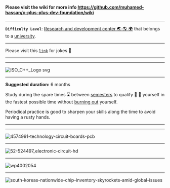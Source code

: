 #### Please visit the wiki for more info https://github.com/muhamed-hassan/c-plus-plus-dev-foundation/wiki

***

**`Difficulty Level`**: [Research and development center 🌏 🌎 🌍](https://en.wikipedia.org/wiki/Research_and_development) that belongs to a [university](https://en.wikipedia.org/wiki/University).

***

Please visit this [`link`](https://github.com/muhamed-hassan/c-plus-plus-dev-foundation/wiki/jokes-in-the-profession) for jokes 🤣

***
***

![ISO_C++_Logo svg](https://user-images.githubusercontent.com/17825804/219590596-bddb59ef-e719-4402-ba23-d6aa0a62837b.png)

***

**Suggested duration:** 6 months

Study during the spare times ⌛ between [semesters](https://en.wikipedia.org/wiki/Academic_term) to qualify 🧠 💪 yourself in the fastest possible time without [burning out](https://en.wikipedia.org/wiki/Occupational_burnout) yourself.

Periodical practice is good to sharpen your skills along the time to avoid having a rusty hands.

***
***

![4574991-technology-circuit-boards-pcb](https://user-images.githubusercontent.com/17825804/219572365-a04f6574-3f51-4522-9008-3f338977f05b.jpg)

***

![52-524497_electronic-circuit-hd](https://user-images.githubusercontent.com/17825804/219572431-94115b47-5685-4a66-854f-c03c1807e44f.jpg)

***

![wp4002054](https://user-images.githubusercontent.com/17825804/219572459-e7db6c45-431c-4948-909f-77b94c3a65e6.jpg)

***

![south-koreas-nationwide-chip-inventory-skyrockets-amid-global-issues](https://user-images.githubusercontent.com/17825804/219572484-f453f2e6-eb37-4678-bd71-1010a89d2cee.jpg)
